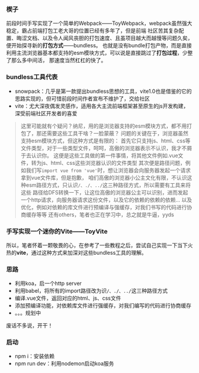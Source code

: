 ### 楔子
前段时间手写实现了一个简单的Webpack——ToyWebpack，webpack虽然强大稳定，霸占前端打包工老大哥的位置已经有多年了，但是前端
社区苦其复杂配置、晦涩文档、以及令人闻风丧胆的打包速度、且虽项目越大而越慢等问题久矣，便开始探寻新的**打包方式**——bundless。
也就是没有bundle打包产物，而是直接利用主流浏览器基本都支持的esm模块方式，可以说是直接跳过了**打包过程**，少整了那么多中间活，
那速度当然杠杠的快了。

### bundless工具代表
* snowpack：几乎是第一款提出bundless思想的工具，vite1.0也是借鉴的它的思路实现的，但可惜前段时间作者宣布不维护了，交给社区
* vite：尤大深夜偶发灵感作，适用各大主流前端框架甚至原生的js开发构建，深受前端社区开发者的喜爱
> 这里可能就有个疑问？纳尼，用的是浏览器支持的esm模块方式，都不用打包了，那还需要这些工具干啥？一脸蒙蔽？
> 问题的关键在于，浏览器虽然支持esm模块方式，但这种方式是有限的：
> 首先它只支持js、html、css等文件类型，对于一些类型文件，呵呵，高傲的浏览器表示不认识，我才不屑于去认识你。
> 这便是这些工具做的第一件事情，将其他文件例如.vue文件，转为js、html、css这些浏览器认识的文件类型
> 其次便是路径问题，例如我们写`import vue from 'vue'`时，想让浏览器会向服务器发起一个请求拿到vue文件库，但是抱歉，
> 咱们高傲的浏览器小公主文化有限，不认识这种esm路径方式，只认识`/、./、../`这三种路径方式，所以需要有工具来将这些
> 路径给DFS转换一下，让这位高傲的浏览器公主可以识别，进而发起一个http请求，向服务器请求这份文件，以及它的依赖的依赖的依赖...
> 以及优化，例如对依赖的库文件进行预编译与强缓存，对我们书写的代码进行协商缓存等等
> 还有others，笔者也正在学习中，总之就是牛逼，yyds

### 手写实现一个迷你的Vite——ToyVite
所以，笔者怀着一颗敬畏的心，在参考了一些教程之后，尝试自己实现一下当下火热的**vite**，通过这种方式来加深对这些bundless工具的理解。

### 思路
* 利用koa，启一个http server
* 利用babel，将所有的import路径改为识`/、./、../`这三种路径方式
* 编译.vue文件，返回对应的html、js、css文件
* 添加预编译功能，对依赖库文件进行强缓存，对我们编写的代码进行协商缓存
* 。。。规划中

废话不多说，开干！

### 启动
* npm i：安装依赖
* npm run dev：利用nodemon启动koa服务